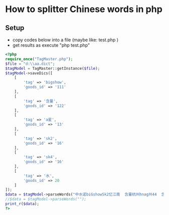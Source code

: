 # How to splitter Chinese words in php


## Setup
- copy codes below into a file (maybe like: test.php )
- get results as execute "php test.php"

```php
<?php
require_once("TagMaster.php");
$file = "d:\\aa.dict";
$tagModel = TagMaster::getInstance($file);
$tagModel->saveDics([
    [
        'tag' => 'bigshow',
        'goods_id' => '111'
    ],
    [
        'tag' => '含量',
        'goods_id' => '122'
    ],
    [
        'tag' => 'a星',
        'goods_id' => '13'
    ],
    [
        'tag' => 'sk2',
        'goods_id' => '16'
    ],
    [
        'tag' => 'sk4',
        'goods_id' => '16'
    ],
    [
        'tag' => '水',
        'goods_id' => 20
    ]
]);
$data = $tagModel->parseWords("中水诺biGshowSk2忆江南  含量杭州hnag州44  含量   sk4 怕A星说");
//$data = $tagModel->parseWords("");
print_r($data);
?>
```
